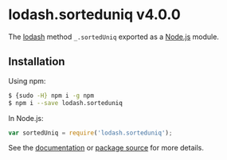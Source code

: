 # lodash.sorteduniq v4.0.0

The [lodash](https://lodash.com/) method `_.sortedUniq` exported as a [Node.js](https://nodejs.org/) module.

## Installation

Using npm:
```bash
$ {sudo -H} npm i -g npm
$ npm i --save lodash.sorteduniq
```

In Node.js:
```js
var sortedUniq = require('lodash.sorteduniq');
```

See the [documentation](https://lodash.com/docs#sortedUniq) or [package source](https://github.com/lodash/lodash/blob/4.0.0-npm-packages/lodash.sorteduniq) for more details.
